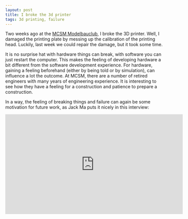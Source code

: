 ```yaml
---
layout: post
title: I broke the 3d printer
tags: 3d printing, failure
---
```


Two weeks ago at the [MCSM Modelbauclub](http://www.modellbauclub-mcsm.de/Munich-Maker-Space), I broke the 3D printer. Well, I damaged the printing plate by messing up the calibration of the printing head. Luckily, last week we could repair the damage, but it took some time. 

It is no surprise hat with hardware things can break, with software you can just restart the computer. This makes the feeling of developing hardware a bit different from the software development experience. For hardware, gaining a feeling beforehand (either by being told or by simulation), can influence a lot the outcome. At MCSM, there are a number of retired engineers with many years of engineering experience. It is interesting to see how they have a feeling for a construction and patience to prepare a construction.

In a way, the feeling of breaking things and failure can again be some motivation for future work, as Jack Ma puts it nicely in this interview:

<iframe width="560" height="315" src="https://www.youtube.com/embed/Vhk_5UBZDQA" frameborder="0" allowfullscreen></iframe>
